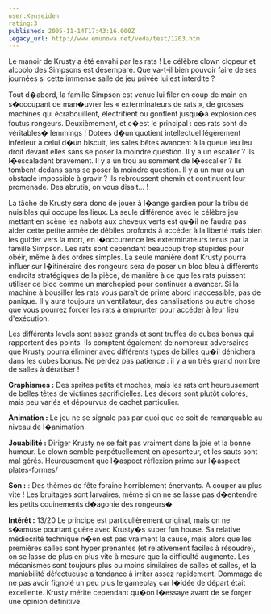 ```yaml
---
user:Kenseiden
rating:3
published: 2005-11-14T17:43:16.000Z
legacy_url: http://www.emunova.net/veda/test/1203.htm
---
```

Le manoir de Krusty a été envahi par les rats ! Le célèbre clown clopeur et alcoolo des Simpsons est désemparé. Que va-t-il bien pouvoir faire de ses journées si cette immense salle de jeu privée lui est interdite ?  

Tout d�abord, la famille Simpson est venue lui filer en coup de main en s�occupant de man�uvrer les « exterminateurs de rats », de grosses machines qui écrabouillent, électrifient ou gonflent jusqu�à explosion ces foutus rongeurs. Deuxièmement, et c�est le principal : ces rats sont de véritables� lemmings ! Dotées d�un quotient intellectuel légèrement inférieur à celui d�un biscuit, les sales bêtes avancent à la queue leu leu droit devant elles sans se poser la moindre question. Il y a un escalier ? Ils l�escaladent bravement. Il y a un trou au somment de l�escalier ? Ils tombent dedans sans se poser la moindre question. Il y a un mur ou un obstacle impossible à gravir ? Ils rebroussent chemin et continuent leur promenade. Des abrutis, on vous disait... !  

  

La tâche de Krusty sera donc de jouer à l�ange gardien pour la tribu de nuisibles qui occupe les lieux. La seule différence avec le célèbre jeu mettant en scène les nabots aux cheveux verts est qu�il ne faudra pas aider cette petite armée de débiles profonds à accéder à la liberté mais bien les guider vers la mort, en l�occurrence les exterminateurs tenus par la famille Simpson. Les rats sont cependant beaucoup trop stupides pour obéir, même à des ordres simples. La seule manière dont Krusty pourra influer sur l�itinéraire des rongeurs sera de poser un bloc bleu à différents endroits stratégiques de la pièce, de manière à ce que les rats puissent utiliser ce bloc comme un marchepied pour continuer à avancer. Si la machine à bousiller les rats vous paraît de prime abord inaccessible, pas de panique. Il y aura toujours un ventilateur, des canalisations ou autre chose que vous pourrez forcer les rats à emprunter pour accéder à leur lieu d'exécution.  

Les différents levels sont assez grands et sont truffés de cubes bonus qui rapportent des points. Ils comptent également de nombreux adversaires que Krusty pourra éliminer avec différents types de billes qu�il dénichera dans les cubes bonus. Ne perdez pas patience : il y a un très grand nombre de salles à dératiser !   

  

  

**Graphismes :** Des sprites petits et moches, mais les rats ont heureusement de belles têtes de victimes sacrificielles. Les décors sont plutôt colorés, mais peu variés et dépourvus de cachet particulier.  

  

**Animation :** Le jeu ne se signale pas par quoi que ce soit de remarquable au niveau de l�animation.   

  

**Jouabilité :** Diriger Krusty ne se fait pas vraiment dans la joie et la bonne humeur. Le clown semble perpétuellement en apesanteur, et les sauts sont mal gérés. Heureusement que l�aspect réflexion prime sur l�aspect plates-formes/  

  

**Son :** : Des thèmes de fête foraine horriblement énervants. A couper au plus vite ! Les bruitages sont larvaires, même si on ne se lasse pas d�entendre les petits couinements d�agonie des rongeurs�  

  

  

**Intérêt :** 13/20 Le principe est particulièrement original, mais on ne s�amuse pourtant guère avec Krusty�s super fun house. Sa relative médiocrité technique n�en est pas vraiment la cause, mais alors que les premières salles sont hyper prenantes (et relativement faciles à résoudre), on se lasse de plus en plus vite à mesure que la difficulté augmente. Les mécanismes sont toujours plus ou moins similaires de salles et salles, et la maniabilité défectueuse a tendance à irriter assez rapidement. Dommage de ne pas avoir fignolé un peu plus le gameplay car l�idée de départ était excellente. Krusty mérite cependant qu�on l�essaye avant de se forger une opinion définitive.